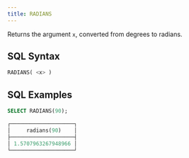 ```yaml
---
title: RADIANS
---
```


Returns the argument `x`, converted from degrees to radians.

## SQL Syntax

```sql
RADIANS( <x> )
```

## SQL Examples

```sql
SELECT RADIANS(90);

┌────────────────────┐
│     radians(90)    │
├────────────────────┤
│ 1.5707963267948966 │
└────────────────────┘
```